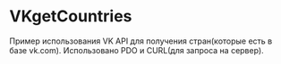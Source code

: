 # VKgetCountries

Пример использования VK API для получения стран(которые есть в базе vk.com).
Использовано PDO и CURL(для запроса на сервер).
